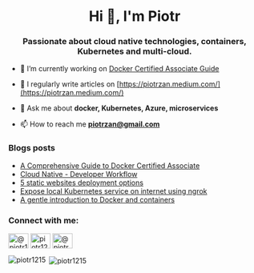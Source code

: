 <h1 align="center">Hi 👋, I'm Piotr</h1>
<h3 align="center">Passionate about cloud native technologies, containers, Kubernetes and multi-cloud.</h3>

- 🔭 I’m currently working on [Docker Certified Associate Guide](https://github.com/Piotr1215/dca-prep-kit)

- 📝 I regularly write articles on [https://piotrzan.medium.com/](https://piotrzan.medium.com/)

- 💬 Ask me about **docker, Kubernetes, Azure, microservices**

- 📫 How to reach me **piotrzan@gmail.com**

### Blogs posts
<!-- BLOG-POST-LIST:START -->
- [A Comprehensive Guide to Docker Certified Associate](https://medium.com/faun/a-comprehensive-guide-to-docker-certified-associate-exam-d7f25b6374ca?source=rss-3c5c31a7d1d7------2)
- [Cloud Native - Developer Workflow](https://medium.com/swlh/cloud-native-developer-workflow-3f302dcdd855?source=rss-3c5c31a7d1d7------2)
- [5 static websites deployment options](https://itnext.io/5-static-websites-deployment-options-d0aac1570331?source=rss-3c5c31a7d1d7------2)
- [Expose local Kubernetes service on internet using ngrok](https://itnext.io/expose-local-kubernetes-service-on-internet-using-ngrok-2888a1118b5b?source=rss-3c5c31a7d1d7------2)
- [A gentle introduction to Docker and containers](https://medium.com/faun/a-gentle-introduction-to-docker-and-containers-2e67b1832918?source=rss-3c5c31a7d1d7------2)
<!-- BLOG-POST-LIST:END -->

<h3 align="left">Connect with me:</h3>
<p align="left">
<a href="https://dev.to/@piotr1215" target="blank"><img align="center" src="https://cdn.jsdelivr.net/npm/simple-icons@3.0.1/icons/dev-dot-to.svg" alt="@piotr1215" height="30" width="40" /></a>
<a href="https://twitter.com/piotr1215" target="blank"><img align="center" src="https://cdn.jsdelivr.net/npm/simple-icons@3.0.1/icons/twitter.svg" alt="piotr1215" height="30" width="40" /></a>
<a href="https://medium.com/@piotrzan" target="blank"><img align="center" src="https://cdn.jsdelivr.net/npm/simple-icons@3.0.1/icons/medium.svg" alt="@piotrzan" height="30" width="40" /></a>
</p>

<p><img align="left" src="https://github-readme-stats.vercel.app/api/top-langs?username=piotr1215&show_icons=true&theme=dark&locale=en&layout=compact" alt="piotr1215" /></p>

<p>&nbsp;<img align="center" src="https://github-readme-stats.vercel.app/api?username=piotr1215&show_icons=true&theme=dark&locale=en" alt="piotr1215" /></p>
